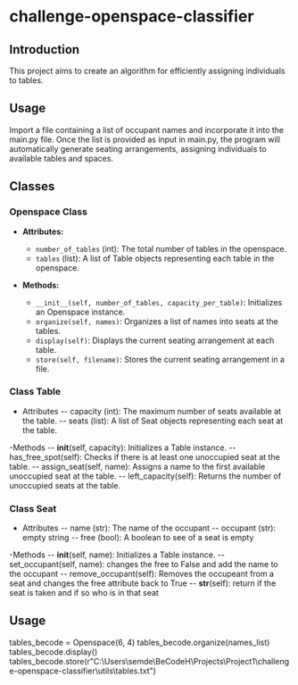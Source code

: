 # challenge-openspace-classifier

## Introduction

This project aims to create an algorithm for efficiently assigning individuals to tables.

## Usage

Import a file containing a list of occupant names and incorporate it into the main.py file. Once the list is provided as input in main.py, the program will automatically generate seating arrangements, assigning individuals to available tables and spaces.

## Classes

### Openspace Class
<ul>
    <li><strong>Attributes:</strong></li>
    <ul>
        <li><code>number_of_tables</code> (int): The total number of tables in the openspace.</li>
        <li><code>tables</code> (list): A list of Table objects representing each table in the openspace.</li>
    </ul>
</ul>

<ul>
    <li><strong>Methods:</strong></li>
    <ul>
        <li><code>__init__(self, number_of_tables, capacity_per_table)</code>: Initializes an Openspace instance.</li>
        <li><code>organize(self, names)</code>: Organizes a list of names into seats at the tables.</li>
        <li><code>display(self)</code>: Displays the current seating arrangement at each table.</li>
        <li><code>store(self, filename)</code>: Stores the current seating arrangement in a file.</li>
    </ul>
</ul>


### Class Table
- Attributes
-- capacity (int): The maximum number of seats available at the table.
-- seats (list): A list of Seat objects representing each seat at the table.

-Methods
-- __init__(self, capacity): Initializes a Table instance.
-- has_free_spot(self): Checks if there is at least one unoccupied seat at the table.
-- assign_seat(self, name): Assigns a name to the first available unoccupied seat at the table.
-- left_capacity(self): Returns the number of unoccupied seats at the table.

### Class Seat
- Attributes
-- name  (str): The name of the occupant
-- occupant (str): empty string
-- free (bool): A boolean to see of a seat is empty

-Methods
-- __init__(self, name): Initializes a Table instance.
-- set_occupant(self, name): changes the free to False and add the name to the occupant
-- remove_occupant(self): Removes the occupeant from a seat and changes the free attribute back to True
-- __str__(self): return if the seat is taken and if so who is in that seat

## Usage
tables_becode = Openspace(6, 4)
tables_becode.organize(names_list)
tables_becode.display()
tables_becode.store(r"C:\Users\semde\BeCodeH\Projects\Project1\challenge-openspace-classifier\utils\tables.txt")